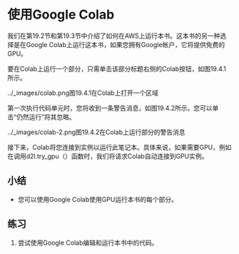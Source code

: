 

<!--
 * @version:
 * @Author:  StevenJokess https://github.com/StevenJokess
 * @Date: 2020-07-07 13:10:33
 * @LastEditors:  StevenJokess https://github.com/StevenJokess
 * @LastEditTime: 2020-07-07 13:13:07
 * @Description:
 * @TODO::
 * @Reference:http://preview.d2l.ai/d2l-en/PR-1111/chapter_appendix-tools-for-deep-learning/colab.html
-->

# 使用Google Colab

我们在第19.2节和第19.3节中介绍了如何在AWS上运行本书。这本书的另一种选择是在Google Colab上运行这本书，如果您拥有Google帐户，它将提供免费的GPU。

要在Colab上运行一个部分，只需单击该部分标题右侧的Colab按钮，如图19.4.1所示。

../_images/colab.png图19.4.1在Colab上打开一个区域

第一次执行代码单元时，您将收到一条警告消息，如图19.4.2所示。您可以单击“仍然运行”将其忽略。

../_images/colab-2.png图19.4.2在Colab上运行部分的警告消息

接下来，Colab将您连接到实例以运行此笔记本。具体来说，如果需要GPU，例如在调用d2l.try_gpu（）函数时，我们将请求Colab自动连接到GPU实例。

## 小结

* 您可以使用Google Colab使用GPU运行本书的每个部分。

## 练习

1. 尝试使用Google Colab编辑和运行本书中的代码。
